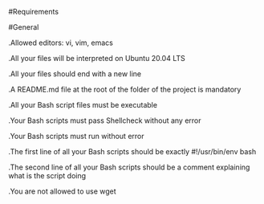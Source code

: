#Requirements

#General

.Allowed editors: vi, vim, emacs

.All your files will be interpreted on Ubuntu 20.04 LTS

.All your files should end with a new line

.A README.md file at the root of the folder of the project is mandatory

.All your Bash script files must be executable

.Your Bash scripts must pass Shellcheck without any error

.Your Bash scripts must run without error

.The first line of all your Bash scripts should be exactly #!/usr/bin/env bash

.The second line of all your Bash scripts should be a comment explaining what is the script doing

.You are not allowed to use wget

